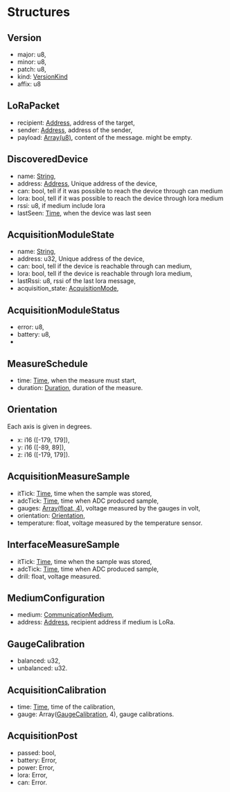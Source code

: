 # Structures

## Version

- major: u8,
- minor: u8,
- patch: u8,
- kind: [VersionKind](enumerations.md#versionkind)
- affix: u8

## LoRaPacket

- recipient: [Address](alias.md#address), address of the target,
- sender: [Address](alias.md#address), address of the sender,
- payload: [Array(u8)](alias.md#array-x), content of the message. might be empty.

## DiscoveredDevice

- name: [String](alias.md#string),
- address: [Address](alias.md#address), Unique address of the device,
- can: bool, tell if it was possible to reach the device through can medium
- lora: bool, tell if it was possible to reach the device through lora medium
- rssi: u8, if medium include lora
- lastSeen: [Time](alias.md#time), when the device was last seen

## AcquisitionModuleState

- name: [String](alias.md#string),
- address: u32, Unique address of the device,
- can: bool, tell if the device is reachable through can medium,
- lora: bool, tell if the device is reachable through lora medium,
- lastRssi: u8, rssi of the last lora message,
- acquisition_state: [AcquisitionMode](enumerations.md#acquisitionmode),

## AcquisitionModuleStatus

- error: u8,
- battery: u8,
-

## MeasureSchedule

- time: [Time](alias.md#time), when the measure must start,
- duration: [Duration](alias.md#duration), duration of the measure.

## Orientation

Each axis is given in degrees.

- x: i16 ([-179, 179]),
- y: i16 ([-89, 89]),
- z: i16 ([-179, 179]).

## AcquisitionMeasureSample

- itTick: [Time](alias.md#time), time when the sample was stored,
- adcTick: [Time](alias.md#time), time when ADC produced sample,
- gauges: [Array(float, 4)](alias.md#array-x-y), voltage measured by the gauges in volt,
- orientation: [Orientation](#orientation),
- temperature: float, voltage measured by the temperature sensor.

## InterfaceMeasureSample

- itTick: [Time](alias.md#time), time when the sample was stored,
- adcTick: [Time](alias.md#time), time when ADC produced sample,
- drill: float, voltage measured.

## MediumConfiguration

- medium: [CommunicationMedium](enumerations.md#communicationmedium),
- address: [Address](alias.md#address), recipient address if medium is LoRa.

## GaugeCalibration

- balanced: u32,
- unbalanced: u32.

## AcquisitionCalibration

- time: [Time](alias.md#time), time of the calibration,
- gauge: Array([GaugeCalibration](#gaugecalibration), 4), gauge calibrations.

## AcquisitionPost

- passed: bool,
- battery: Error,
- power: Error,
- lora: Error,
- can: Error.
